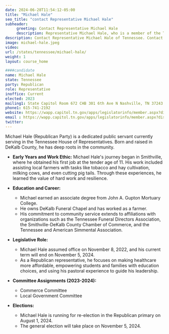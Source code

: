 ```yaml
---
date: 2024-06-28T11:54:12-05:00
title: "Michael Hale"
seo_title: "contact Representative Michael Hale"
subheader:
     greeting: Contact Representative Michael Hale
     description: Representative Michael Hale, who is a member of the Tennessee House of Representatives representing District 40.
description: Contact Representative Michael Hale of Tennessee. Contact information for Michael Hale includes email address, phone number, and mailing address.
image: michael-hale.jpeg
video:
url: /states/tennessee/michael-hale/
weight: 1
layout: course_home

####candidate
name: Michael Hale
state: Tennessee
party: Republican
role: Representative
inoffice: Current
elected: 2023
mailing1: State Capitol Room 672 CHB 301 6th Ave N Nashville, TN 37243
phone1: 615-741-2192
website: https://wapp.capitol.tn.gov/apps/legislatorinfo/member.aspx?district=H40/
email : https://wapp.capitol.tn.gov/apps/legislatorinfo/member.aspx?district=H40/
twitter: 
---
```

Michael Hale (Republican Party) is a dedicated public servant currently serving in the Tennessee House of Representatives. Born and raised in DeKalb County, he has deep roots in the community.

- **Early Years and Work Ethic:**
  Michael Hale's journey began in Smithville, where he obtained his first job at the tender age of 11. His work included assisting local farmers with tasks like tobacco and hay cultivation, milking cows, and even cutting pig tails. Through these experiences, he learned the value of hard work and resilience.

- **Education and Career:**
  - Michael earned an associate degree from John A. Gupton Mortuary College.
  - He owns DeKalb Funeral Chapel and has worked as a farmer.
  - His commitment to community service extends to affiliations with organizations such as the Tennessee Funeral Directors Association, the Smithville-DeKalb County Chamber of Commerce, and the Tennessee and American Simmental Association.

- **Legislative Role:**
  - Michael Hale assumed office on November 8, 2022, and his current term will end on November 5, 2024.
  - As a Republican representative, he focuses on making healthcare more affordable, empowering students and families with education choices, and using his pastoral experience to guide his leadership.

- **Committee Assignments (2023-2024):**
  - Commerce Committee
  - Local Government Committee

- **Elections:**
  - Michael Hale is running for re-election in the Republican primary on August 1, 2024.
  - The general election will take place on November 5, 2024.
